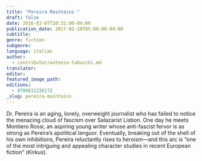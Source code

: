 ```yaml
---
title: "Pereira Maintains "
draft: false
date: 2016-03-07T20:31:00-04:00
publication_date: 2017-02-28T05:00:00-04:00
subtitle:
genre: fiction
subgenre:
language: italian
author:
  - contributor/antonio-tabucchi.md
translator:
editor:
featured_image_path:
editions:
  - 9780811226172
_slug: pereira-maintains
---
```


Dr. Pereira is an aging, lonely, overweight journalist who has failed to notice the menacing cloud of fascism over Salazarist Lisbon. One day he meets Montiero Rossi, an aspiring young writer whose anti-fascist fervor is as strong as Pereira’s apolitical languor. Eventually, breaking out of the shell of his own inhibitions, Pereira reluctantly rises to heroism—and this arc is “one of the most intriguing and appealing character studies in recent European fiction” (_Kirkus_).

